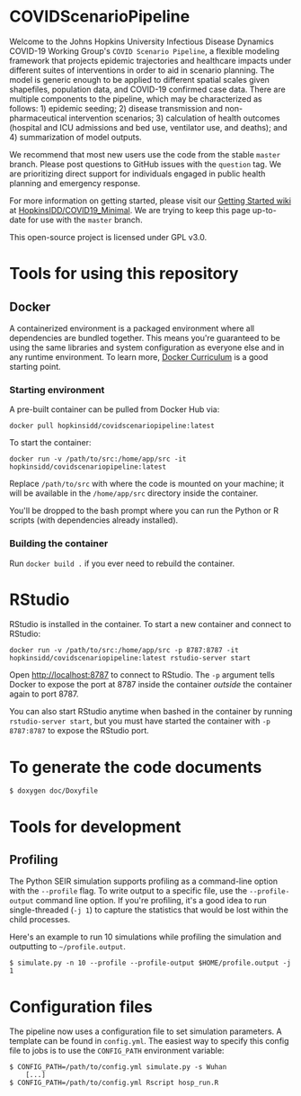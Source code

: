 # COVIDScenarioPipeline

Welcome to the Johns Hopkins University Infectious Disease Dynamics COVID-19 Working Group's `COVID Scenario Pipeline`, a flexible modeling framework that projects epidemic trajectories and healthcare impacts under different suites of interventions in order to aid in scenario planning. The model is generic enough to be applied to different spatial scales given shapefiles, population data, and COVID-19 confirmed case data. There are multiple components to the pipeline, which may be characterized as follows: 1) epidemic seeding; 2) disease transmission and non-pharmaceutical intervention scenarios; 3) calculation of health outcomes (hospital and ICU admissions and bed use, ventilator use, and deaths); and 4) summarization of model outputs.

We recommend that most new users use the code from the stable `master` branch. Please post questions to GitHub issues with the `question` tag. We are prioritizing direct support for individuals engaged in public health planning and emergency response.

For more information on getting started, please visit our [Getting Started wiki](https://github.com/HopkinsIDD/COVID19_Minimal/wiki/Getting-Started) at [HopkinsIDD/COVID19_Minimal](https://github.com/HopkinsIDD/COVID19_Minimal). We are trying to keep this page up-to-date for use with the `master` branch.

This open-source project is licensed under GPL v3.0.


# Tools for using this repository
## Docker

A containerized environment is a packaged environment where all
dependencies are bundled together. This means you're guaranteed to be
using the same libraries and system configuration as everyone else and in
any runtime environment. To learn more, [Docker
Curriculum](https://docker-curriculum.com/) is a good starting point.

### Starting environment

A pre-built container can be pulled from Docker Hub via:
```
docker pull hopkinsidd/covidscenariopipeline:latest
```

To start the container:
```
docker run -v /path/to/src:/home/app/src -it hopkinsidd/covidscenariopipeline:latest
```

Replace `/path/to/src` with where the code is mounted on your machine; it will
be available in the `/home/app/src` directory inside the container.

You'll be dropped to the bash prompt where you can run the Python or
R scripts (with dependencies already installed).

### Building the container

Run `docker build .` if you ever need to rebuild the container.

# RStudio

RStudio is installed in the container. To start a new container and connect to RStudio:
```
docker run -v /path/to/src:/home/app/src -p 8787:8787 -it hopkinsidd/covidscenariopipeline:latest rstudio-server start
```

Open [http://localhost:8787](http://localhost:8787) to connect to RStudio. The `-p` argument tells Docker to expose the port at 8787 inside the container _outside_ the container again to port 8787.

You can also start RStudio anytime when bashed in the container by running `rstudio-server start`, but you must have started the container with `-p 8787:8787` to expose the RStudio port.

# To generate the code documents

```
$ doxygen doc/Doxyfile
```

# Tools for development
## Profiling

The Python SEIR simulation supports profiling as a command-line option with the
`--profile` flag. To write output to a specific file, use the
`--profile-output` command line option. If you're profiling, it's a good
idea to run single-threaded (`-j 1`) to capture the statistics that would
be lost within the child processes.

Here's an example to run 10 simulations while profiling the simulation and
outputting to `~/profile.output`.

```
$ simulate.py -n 10 --profile --profile-output $HOME/profile.output -j 1
```

# Configuration files

The pipeline now uses a configuration file to set simulation parameters.
A template can be found in `config.yml`. The easiest way to specify this
config file to jobs is to use the `CONFIG_PATH` environment variable:

```
$ CONFIG_PATH=/path/to/config.yml simulate.py -s Wuhan
    [...]
$ CONFIG_PATH=/path/to/config.yml Rscript hosp_run.R
```